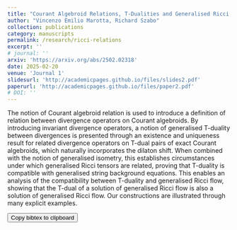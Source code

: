 ```yaml
---
title: "Courant Algebroid Relations, T-Dualities and Generalised Ricci Flow"
author: "Vincenzo Emilio Marotta, Richard Szabo"
collection: publications
category: manuscripts
permalink: /research/ricci-relations
excerpt: ''
# journal: ''
arxiv: 'https://arxiv.org/abs/2502.02318'
date: 2025-02-20
venue: 'Journal 1'
slidesurl: 'http://academicpages.github.io/files/slides2.pdf'
paperurl: 'http://academicpages.github.io/files/paper2.pdf'
# DOI: ''
---
```


The notion of Courant algebroid relation is used to introduce a definition of relation between divergence operators on Courant algebroids. By introducing invariant divergence operators, a notion of generalised T-duality between divergences is presented through an existence and uniqueness result for related divergence operators on T-dual pairs of exact Courant algebroids, which naturally incorporates the dilaton shift. When combined with the notion of generalised isometry, this establishes circumstances under which generalised Ricci tensors are related, proving that T-duality is compatible with generalised string background equations. This enables an analysis of the compatibility between T-duality and generalised Ricci flow, showing that the T-dual of a solution of generalised Ricci flow is also a solution of generalised Ricci flow. Our constructions are illustrated through many explicit examples. 

<!-- Copy bibtex citation -->
<button onclick="navigator.clipboard.writeText('@article{de2025courant,
  title={Courant Algebroid Relations, T-Dualities and Generalised Ricci Flow},
  author={De Fraja, Thomas C and Marotta, Vincenzo Emilio and Szabo, Richard J},
  journal={arXiv preprint arXiv:2502.02318},
  year={2025}
}
'); this.innerText='Copied!'; setTimeout(()=>this.innerText='Copy citation to clipboard',1500);">
  Copy bibtex to clipboard
</button>